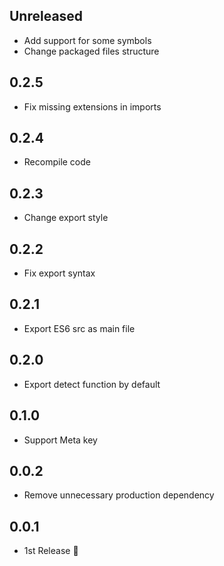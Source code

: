 ## Unreleased

- Add support for some symbols
- Change packaged files structure

## 0.2.5

- Fix missing extensions in imports

## 0.2.4

- Recompile code

## 0.2.3
- Change export style

## 0.2.2
- Fix export syntax

## 0.2.1
- Export ES6 src as main file

## 0.2.0
- Export detect function by default

## 0.1.0
- Support Meta key

## 0.0.2
- Remove unnecessary production dependency

## 0.0.1
- 1st Release :tada:
